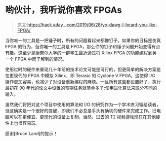# 哟伙计，我听说你喜欢 FPGAs

> 原文:[https://hack aday . com/2019/06/28/yo-dawg-I-heard-you-like-FPGA/](https://hackaday.com/2019/06/28/yo-dawg-i-heard-you-like-fpgas/)

当你唯一的工具是一把锤子时，所有的问题看起来都像钉子。如果你的目标是仿真 FPGA 的行为，但你唯一的工具是 FPGA，那么你的钉子和锤子问题开始变得有点有趣。这至少是康奈尔大学的一群学生最近通过将 Xilinx FPGA 的功能编程到另一个 FPGA 中而了解到的情况。

使用过时的硬件来重现几十年前的技术论文可能是可行的，但更简单的解决方案是在更现代的 FPGA 中模拟 Xilinx，即 Terasic 的 Cyclone V FPGA。这使得 I/O 操作更加容易，也减少了对设备重新编程的麻烦。一旦所有这些都设置好了，执行最初在 90 年代的论文中设置的预期任务就简单多了:使用进化算法来区分不同的输入。

虽然我们将把对这个项目中使用的算法和 I/O 的研究作为一个学术练习留给读者，但这确实是一个很好的提醒，即我们不必总是手头有确切的硬件来完成工作。旧电脑可以在更便宜、更现代的设备上复制，当然，过去的 T2 视频游戏现在在其他硬件上也很容易玩。

感谢[Bruce Land]的提示！